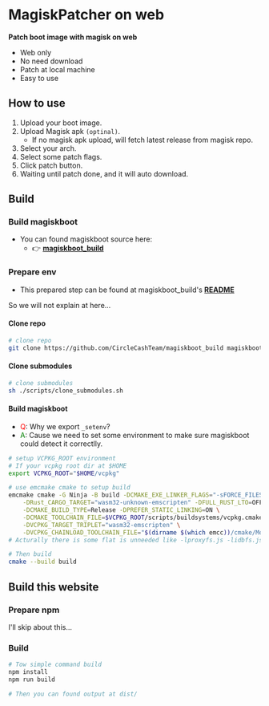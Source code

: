 # MagiskPatcher on web
__Patch boot image with magisk on web__

- Web only
- No need download
- Patch at local machine
- Easy to use

## How to use
1. Upload your boot image.
2. Upload Magisk apk `(optinal)`.
    - If no magisk apk upload, will fetch latest release from magisk repo.
3. Select your arch.
4. Select some patch flags.
5. Click patch button.
6. Waiting until patch done, and it will auto download.

## Build
### Build magiskboot
- You can found magiskboot source here:
    - 👉 **[magiskboot_build](https://github.com/CircleCashTeam/magiskboot_build)**
### Prepare env
- This prepared step can be found at magiskboot_build's **[README](https://github.com/CircleCashTeam/magiskboot_build/blob/main/README.md#emscripten)**

So we will not explain at here...
#### Clone repo
```sh
# clone repo
git clone https://github.com/CircleCashTeam/magiskboot_build magiskboot_build
```
#### Clone submodules
```sh
# clone submodules
sh ./scripts/clone_submodules.sh
```

#### Build magiskboot
- <a style="color: red;">Q</a>: Why we export `_setenv`?
- <a style="color: green;">A</a>: Cause we need to set some environment to make sure magiskboot could detect it correctlly.
```bash
# setup VCPKG_ROOT environment
# If your vcpkg root dir at $HOME
export VCPKG_ROOT="$HOME/vcpkg"

# use emcmake cmake to setup build
emcmake cmake -G Ninja -B build -DCMAKE_EXE_LINKER_FLAGS="-sFORCE_FILESYSTEM -sALLOW_MEMORY_GROWTH=1 -lproxyfs.js -lidbfs.js -sWASM=1 -sMODULARIZE=1 -sEXPORT_NAME=magiskboot -sEXPORTED_RUNTIME_METHODS=\"['FS','PROXYFS','out','err','ccall','cwrap','setValue','getValue','UTF8ToString','UTF8ArrayToString','stringToUTF8Array','FS_createPath','FS_createDataFile','removeRunDependency','addRunDependency','addFunction','safeSetTimeout','runtimeKeepalivePush','runtimeKeepalivePop','maybeExit','wasmMemory','callMain']\" -sEXPORTED_FUNCTIONS=\"['_main','_setenv','_getenv']\"" \
    -DRust_CARGO_TARGET="wasm32-unknown-emscripten" -DFULL_RUST_LTO=OFF \
    -DCMAKE_BUILD_TYPE=Release -DPREFER_STATIC_LINKING=ON \
    -DCMAKE_TOOLCHAIN_FILE=$VCPKG_ROOT/scripts/buildsystems/vcpkg.cmake \
    -DVCPKG_TARGET_TRIPLET="wasm32-emscripten" \
    -DVCPKG_CHAINLOAD_TOOLCHAIN_FILE="$(dirname $(which emcc))/cmake/Modules/Platform/Emscripten.cmake"
# Acturally there is some flat is unneeded like -lproxyfs.js -lidbfs.js 

# Then build
cmake --build build
```

## Build this website
### Prepare npm
I'll skip about this...
### Build
```bash
# Tow simple command build
npm install
npm run build

# Then you can found output at dist/
```